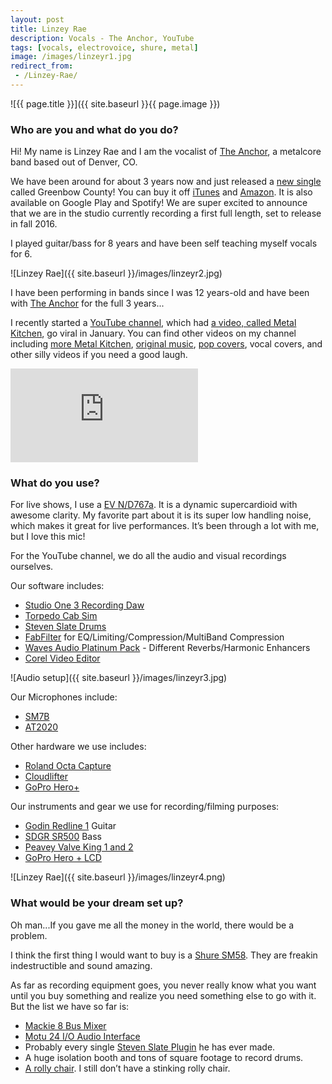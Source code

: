 ```yaml
---
layout: post
title: Linzey Rae
description: Vocals - The Anchor, YouTube
tags: [vocals, electrovoice, shure, metal]
image: /images/linzeyr1.jpg
redirect_from:
 - /Linzey-Rae/
---
```


![{{ page.title }}]({{ site.baseurl }}{{ page.image }})

### Who are you and what do you do? 

Hi! My name is Linzey Rae and I am the vocalist of [The Anchor](www.facebook.com/theanchorband), a metalcore band based out of Denver, CO. 

We have been around for about 3 years now and just released a [new single](https://www.youtube.com/watch?v=tpgolIYQHEA) called Greenbow County! You can buy it off [iTunes](http://apple.co/1pRw9KH) and [Amazon](http://amzn.to/1N9OUVe). It is also available on Google Play and Spotify! We are super excited to announce that we are in the studio currently recording a first full length, set to release in fall 2016.

I played guitar/bass for 8 years and have been self teaching myself vocals for 6.

![Linzey Rae]({{ site.baseurl }}/images/linzeyr2.jpg)

I have been performing in bands since I was 12 years-old and have been with [The Anchor](www.theanchor-band.com) for the full 3 years...

I recently started a [YouTube channel](http://www.youtube.com/c/LinzeyRae), which had [a video, called Metal Kitchen](https://www.youtube.com/watch?v=xwksxDHNoAE), go viral in January. You can find other videos on my channel including [more Metal Kitchen](https://www.youtube.com/watch?v=hNEcIWZpGeM), [original music](https://www.youtube.com/watch?v=fb3KUg68Ubg), [pop covers](https://www.youtube.com/watch?v=skwklrSkqBE), vocal covers, and other silly videos if you need a good laugh.

<p><div class='embed-container'><iframe src="https://www.youtube.com/embed/xwksxDHNoAE?rel=0&amp;showinfo=0" frameborder="0" allowfullscreen></iframe></div></p>

### What do you use?

For live shows, I use a [EV N/D767a](http://goo.gl/A8DApJ). It is a dynamic supercardioid with awesome clarity. My favorite part about it is its super low handling noise, which makes it great for live performances. It’s been through a lot with me, but I love this mic! 

For the YouTube channel, we do all the audio and visual recordings ourselves. 

Our software includes:

* [Studio One 3 Recording Daw](http://studioone.presonus.com/)
* [Torpedo Cab Sim](http://www.two-notes.com/en/hardware/torpedo-cab/) 
* [Steven Slate Drums](http://www.stevenslatedrums.com/) 
* [FabFilter](http://www.fabfilter.com/) for EQ/Limiting/Compression/MultiBand Compression
* [Waves Audio Platinum Pack](http://www.waves.com/bundles/platinum) - Different Reverbs/Harmonic Enhancers
* [Corel Video Editor](http://mybook.to/corelvideo) 

![Audio setup]({{ site.baseurl }}/images/linzeyr3.jpg)

Our Microphones include:

* [SM7B](http://goo.gl/FTGHHb) 
* [AT2020](http://goo.gl/VK0s1V) 

Other hardware we use includes:

* [Roland Octa Capture](http://goo.gl/bfGeFb) 
* [Cloudlifter](http://goo.gl/HpCySc)
* [GoPro Hero+](http://goo.gl/SLKlum)

Our instruments and gear we use for recording/filming purposes:

* [Godin Redline 1](http://www.godinguitars.com/godinredline1p.htm) Guitar
* [SDGR SR500](http://www.musiciansfriend.com/bass/ibanez-sr500-soundgear-4-string-bass) Bass 
* [Peavey Valve King 1 and 2](https://peavey.com/products/valveking/)
* [GoPro Hero + LCD](http://goo.gl/SLKlum) 

![Linzey Rae]({{ site.baseurl }}/images/linzeyr4.png)

### What would be your dream set up?

Oh man...If you gave me all the money in the world, there would be a problem. 

I think the first thing I would want to buy is a [Shure SM58](http://mybook.to/shuresm58). They are freakin indestructible and sound amazing.  

As far as recording equipment goes, you never really know what you want until you buy something and realize you need something else to go with it. But the list we have so far is:

* [Mackie 8 Bus Mixer](http://www.andertons.co.uk/studio-mixers/pid12835/cid605/mackie-m328-32-channel-8-buss-mixing-console.asp)
* [Motu 24 I/O Audio Interface](http://www.motu.com/products/avb/24ai-24ao)
* Probably every single [Steven Slate Plugin](http://www.slatedigital.com/) he has ever made.
* A huge isolation booth and tons of square footage to record drums.
* [A rolly chair](http://www.ikea.com/gb/en/catalog/categories/departments/workspaces/20652/). I still don’t have a stinking rolly chair.
